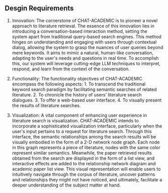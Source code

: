 ## Desgin Requirements

1. Innovation: The cornerstone of CHAT-ACADEMIC is to pioneer a novel approach to literature retrieval. The essence of this innovation lies in introducing a conversation-based interaction method, setting the system apart from traditional query-based search engines. This method hinges on understanding and engaging with users through contextual dialog, allowing the system to grasp the nuances of user queries beyond mere keywords. It aims to mimic a natural, human-like conversation, adapting to the user's needs and questions in real time. To accomplish this, our system will leverage cutting-edge LLM techniques to interpret, respond, and learn from the context of the conversation. 

2. Functionality: The functionality objectives of CHAT-ACADEMIC encompass the following aspects: 1. To transcend the traditional keyword search paradigm by facilitating semantic searches of related literature. 2. To chronicle the history of users’ literature search dialogues. 3. To offer a web-based user interface. 4. To visually present the results of literature searches.

3. Visualization: A vital component of enhancing user experience in literature search is visualization. CHAT-ACADEMIC intends to incorporate a sophisticated visualization interface, particularly when the user's input pertains to a request for literature search. Through this interface, the semantic relationships among the search results will be visually embodied in the form of a 2-D network node graph. Each node in this graph represents a piece of literature, nodes with the same color represent similar semantics. Meanwhile, the paper retrieved results obtained from the search are displayed in the form of a list view, and interactive effects are added to the relationship network diagram and academic paper list view. This visual representation will enable users to intuitively navigate through the corpus of literature, uncover patterns and relationships they might not have noticed, and ultimately, facilitate a deeper understanding of the subject matter at hand. 